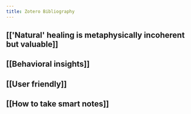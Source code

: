 ```yaml
---
title: Zotero Bibliography
---
```


## [['Natural' healing is metaphysically incoherent but valuable]]

## [[Behavioral insights]]

## [[User friendly]]

## [[How to take smart notes]]


